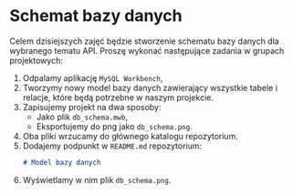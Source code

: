 # Schemat bazy danych

Celem dzisiejszych zajęć będzie stworzenie schematu bazy danych dla wybranego tematu API. Proszę wykonać następujące zadania w grupach projektowych:

1. Odpalamy aplikację `MySQL Workbench`,
2. Tworzymy nowy model bazy danych zawierający wszystkie tabele i relacje, które będą potrzebne w naszym projekcie.
3. Zapisujemy projekt na dwa sposoby:
   - Jako plik `db_schema.mwb`,
   - Eksportujemy do png jako `db_schema.png`.
4. Oba pliki wrzucamy do głównego katalogu repozytorium.
5. Dodajemy podpunkt w `README.md` repozytorium:
   ```md
   # Model bazy danych
   ```
6. Wyświetlamy w nim plik `db_schema.png`.
